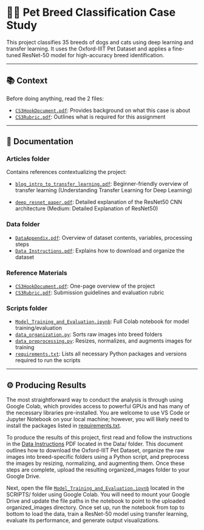 # 🐶🐱 Pet Breed Classification Case Study

This project classifies 35 breeds of dogs and cats using deep learning and transfer learning. It uses the Oxford-IIIT Pet Dataset and applies a fine-tuned ResNet-50 model for high-accuracy breed identification.

---

## 📚 Context

Before doing anything, read the 2 files:
- [`CS3HookDocument.pdf`](https://github.com/AnvithaB04/CS3-DS4002/blob/main/CS3HookDocument.pdf): Provides background on what this case is about  
- [`CS3Rubric.pdf`](https://github.com/AnvithaB04/CS3-DS4002/blob/main/CS3Rubric.pdf): Outlines what is required for this assignment
---

## 📂 Documentation

### Articles folder
Contains references contextualizing the project:
- [`blog_intro_to_transfer_learning.pdf`](https://github.com/AnvithaB04/CS3-DS4002/blob/main/ARTICLES/blog_intro_to_transfer_learning.pdf): Beginner-friendly overview of transfer learning 
(Understanding Transfer Learning for Deep Learning)

- [`deep_resnet_paper.pdf`](https://github.com/AnvithaB04/CS3-DS4002/blob/main/ARTICLES/deep_resnet_paper.pdf): Detailed explanation of the ResNet50 CNN architecture
(Medium: Detailed Explanation of ResNet50)

### Data folder
- [`DataAppendix.pdf`](https://github.com/AnvithaB04/CS3-DS4002/blob/main/DATA/DataAppendix.pdf): Overview of dataset contents, variables, processing steps
- [`Data Instructions.pdf`](https://github.com/AnvithaB04/CS3-DS4002/blob/main/DATA/Data%20Instructions.pdf): Explains how to download and organize the dataset

### Reference Materials
- [`CS3HookDocument.pdf`](https://github.com/AnvithaB04/CS3-DS4002/blob/main/CS3HookDocument.pdf): One-page overview of the project
- [`CS3Rubric.pdf`](https://github.com/AnvithaB04/CS3-DS4002/blob/main/CS3Rubric.pdf): Submission guidelines and evaluation rubric

### Scripts folder
- [`Model_Training_and_Evaluation.ipynb`](https://github.com/AnvithaB04/CS3-DS4002/blob/main/SCRIPTS/Model_Training_and_Evaluation.ipynb): Full Colab notebook for model training/evaluation
- [`data_organization.py`](https://github.com/AnvithaB04/CS3-DS4002/blob/main/SCRIPTS/data_organization.py): Sorts raw images into breed folders
- [`data_preprocessing.py`](https://github.com/AnvithaB04/CS3-DS4002/blob/main/SCRIPTS/data_preprocessing.py): Resizes, normalizes, and augments images for training
- [`requirements.txt`](https://github.com/AnvithaB04/CS3-DS4002/blob/main/requirements.txt): Lists all necessary Python packages and versions required to run the scripts
---

## ⚙️ Producing Results

The most straightforward way to conduct the analysis is through using Google Colab, which provides access to powerful GPUs and has many of the necessary libraries pre-installed. You are welcome to use VS Code or Jupyter Notebook on your local machine; however, you will likely need to install the packages listed in [requirements.txt](https://github.com/AnvithaB04/CS3-DS4002/blob/main/requirements.txt).

To produce the results of this project, first read and follow the instructions in the [Data Instructions](https://github.com/AnvithaB04/CS3-DS4002/blob/main/DATA/Data%20Instructions.pdf) PDF located in the Data/ folder. This document outlines how to download the Oxford-IIIT Pet Dataset, organize the raw images into breed-specific folders using a Python script, and preprocess the images by resizing, normalizing, and augmenting them. Once these steps are complete, upload the resulting organized_images folder to your Google Drive.

Next, open the file [`Model_Training_and_Evaluation.ipynb`](https://github.com/AnvithaB04/CS3-DS4002/blob/main/SCRIPTS/Model_Training_and_Evaluation.ipynb) located in the SCRIPTS/ folder using Google Colab. You will need to mount your Google Drive and update the file paths in the notebook to point to the uploaded organized_images directory. Once set up, run the notebook from top to bottom to load the data, train a ResNet-50 model using transfer learning, evaluate its performance, and generate output visualizations.
